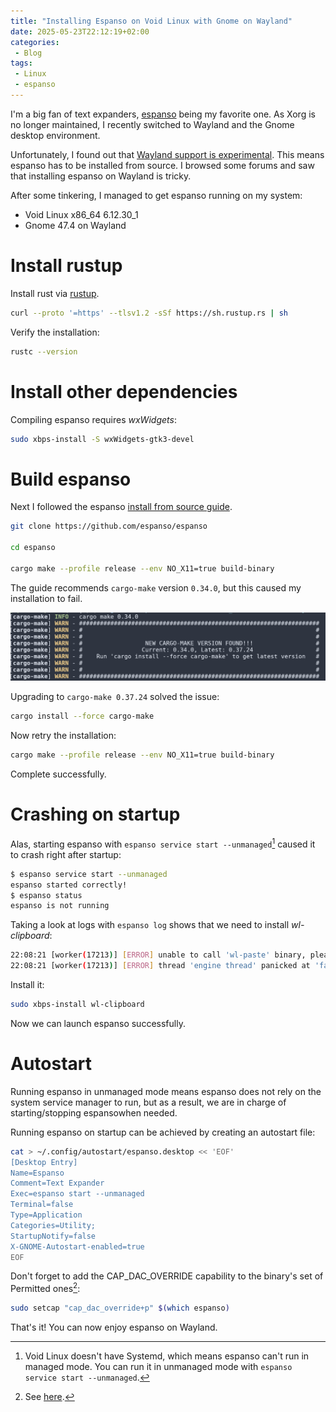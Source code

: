 ```yaml
---
title: "Installing Espanso on Void Linux with Gnome on Wayland"
date: 2025-05-23T22:12:19+02:00
categories: 
 - Blog
tags: 
 - Linux
 - espanso
---
```


I'm a big fan of text expanders, [espanso](https://espanso.org/) being my favorite one. As Xorg is no longer maintained, I recently switched to Wayland and the Gnome desktop environment.

Unfortunately, I found out that [Wayland support is experimental](https://espanso.org/docs/install/linux/#install-on-wayland). This means espanso has to be installed from source. I browsed some forums and saw that installing espanso on Wayland is tricky.

After some tinkering, I managed to get espanso running on my system:
* Void Linux x86_64 6.12.30_1
* Gnome 47.4 on Wayland

# Install rustup

Install rust via [rustup](https://www.rust-lang.org/tools/install).

```sh
curl --proto '=https' --tlsv1.2 -sSf https://sh.rustup.rs | sh
```

Verify the installation:

```sh
rustc --version
```

# Install other dependencies

Compiling espanso requires *wxWidgets*:

```sh
sudo xbps-install -S wxWidgets-gtk3-devel
```

# Build espanso

Next I followed the espanso [install from source guide](https://espanso.org/docs/install/linux/#wayland-compile).

```sh
git clone https://github.com/espanso/espanso

cd espanso

cargo make --profile release --env NO_X11=true build-binary 
```

The guide recommends `cargo-make` version `0.34.0`, but this caused my installation to fail. 

![](cargo-upgrade.png)

Upgrading to `cargo-make 0.37.24` solved the issue:

```sh
cargo install --force cargo-make
```

Now retry the installation:

```sh
cargo make --profile release --env NO_X11=true build-binary
```

Complete successfully.

# Crashing on startup

Alas, starting espanso with `espanso service start --unmanaged`[^1] caused it to crash right after startup:  

```sh
$ espanso service start --unmanaged
espanso started correctly!
$ espanso status
espanso is not running
```

Taking a look at logs with `espanso log` shows that we need to install *wl-clipboard*:

```sh
22:08:21 [worker(17213)] [ERROR] unable to call 'wl-paste' binary, please install the wl-clipboard package.
22:08:21 [worker(17213)] [ERROR] thread 'engine thread' panicked at 'failed to initialize clipboard module: wl-clipboard binaries are missing': espanso/src/cli/worker/engine/mod.rs:193
```

Install it:

```sh
sudo xbps-install wl-clipboard
```

Now we can launch espanso successfully.

# Autostart

Running espanso in unmanaged mode means espanso does not rely on the system service manager to run, but as a result, we are in charge of starting/stopping espansowhen needed.

Running espanso on startup can be achieved by creating an autostart file:

```sh
cat > ~/.config/autostart/espanso.desktop << 'EOF'
[Desktop Entry]
Name=Espanso
Comment=Text Expander
Exec=espanso start --unmanaged
Terminal=false
Type=Application
Categories=Utility;
StartupNotify=false
X-GNOME-Autostart-enabled=true
EOF
```

Don't forget to add the CAP_DAC_OVERRIDE capability to the binary's set of Permitted ones[^2]:

```sh
sudo setcap "cap_dac_override+p" $(which espanso)
```

That's it! You can now enjoy espanso on Wayland.

[^1]: Void Linux doesn't have Systemd, which means espanso can't run in managed mode. You can run it in unmanaged mode with `espanso service start --unmanaged`.
[^2]: See [here](https://espanso.org/docs/install/linux/#adding-the-required-capabilities).
